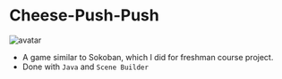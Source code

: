 # Cheese-Push-Push
![avatar](D:\Desktop\Graduate_School\recommendation\portfolios\cheese_push1.jpg)
- A game similar to Sokoban, which I did for freshman course project. <br>
- Done with `Java` and `Scene Builder`

